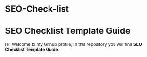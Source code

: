 # SEO-Check-list

# SEO Checklist Template Guide



Hi! Welcome to my Github profile, In this repository you will find **SEO Checklist Template Guide**. 
